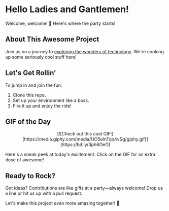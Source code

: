# Hello Ladies and Gantlemen!

Welcome, welcome! 🎉 Here's where the party starts!

## About This Awesome Project

Join us on a journey to [exploring the wonders of technology](https://bit.ly/3ph6OeO). We're cooking up some seriously cool stuff here!

## Let's Get Rollin'

To jump in and join the fun:

1. Clone this repo.
2. Set up your environment like a boss.
3. Fire it up and enjoy the ride!

## GIF of the Day
<div style="text-align:center">
  [![Check out this cool GIF!](https://media.giphy.com/media/UO5elnTqo4vSg/giphy.gif)](https://bit.ly/3ph6OeO)
</div>


Here's a sneak peek at today's excitement. Click on the GIF for an extra dose of awesome!

## Ready to Rock?

Got ideas? Contributions are like gifts at a party—always welcome! Drop us a line or hit us up with a pull request.

Let's make this project even more amazing together! 🚀
